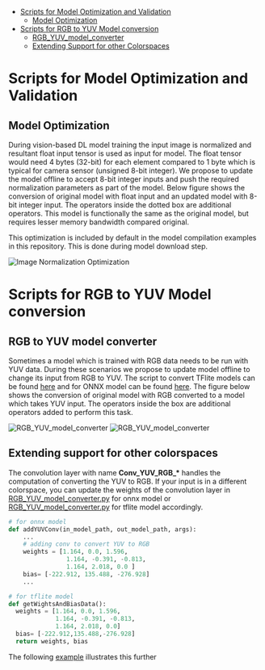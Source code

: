 - [Scripts for Model Optimization and Validation](#scripts-for-model-optimization-and-validation)
  - [Model Optimization](#model-optimization)
- [Scripts for RGB to YUV Model conversion](#scripts-for-rgb-to-yuv-model-conversion)
  - [RGB_YUV_model_converter](#rgb-to-yuv-model-converter) 
  - [Extending Support for other Colorspaces](#extending-support-for-other-colorspaces)

# Scripts for Model Optimization and Validation

## Model Optimization

During vision-based DL model training the input image is normalized and resultant float input tensor is used as input for model. The float tensor would need 4 bytes (32-bit) for each element compared to 1 byte which is typical for camera sensor (unsigned 8-bit integer).  We propose to update the model offline to accept 8-bit integer inputs and push the required normalization parameters as part of the model. Below figure shows the conversion of original model with float input and an updated model with 8-bit integer input. The operators inside the dotted box are additional operators. This model is functionally the same as the original model, but requires lesser memory bandwidth compared original.

This optimization is included by default in the model compilation examples in this repository. This is done during model download step.

![Image Normalization Optimization](../docs/images/tidl_model_opt.png)

# Scripts for RGB to YUV Model conversion

## RGB to YUV model converter

Sometimes a model which is trained with RGB data needs to be run with YUV data. During these scenarios we propose to update model offline to change its input from RGB to YUV. The script to convert TFlite models can be found [here](osrt-model-tools/osrt_model_tools/tflite_tools/RGB_YUV_model_converter.py) and for ONNX model can be found [here](osrt-model-tools/osrt_model_tools/onnx_tools/tidl_onnx_model_utils/RGB_YUV_model_converter.py). The figure below shows the conversion of original model with RGB converted to a model which takes YUV input. The operators inside the box are additional operators added to perform this task. 

![RGB_YUV_model_converter](../docs/images/converted_mobilenet.png) 
![RGB_YUV_model_converter](../docs/images/Resnet_YUV420SP.png)

## Extending support for other colorspaces

The convolution layer with name **Conv_YUV_RGB_\*** handles the computation of converting the YUV to RGB. If your input is in a different colorspace, you can update the weights of the convolution layer in [RGB_YUV_model_converter.py](../osrt-model-tools/osrt_model_tools/onnx_tools/tidl_onnx_model_utils/RGB_YUV_model_converter.py) for onnx model or [ RGB_YUV_model_converter.py](../osrt-model-tools/osrt_model_tools/tflite_tools/RGB_YUV_model_converter.py) for tflite model accordingly.

```python
# for onnx model
def addYUVConv(in_model_path, out_model_path, args):
    ...
    # adding conv to convert YUV to RGB
    weights = [1.164, 0.0, 1.596,
                1.164, -0.391, -0.813,
                1.164, 2.018, 0.0 ]
    bias= [-222.912, 135.488, -276.928]
    ...
```

```python
# for tflite model
def getWightsAndBiasData(): 
  weights = [1.164, 0.0, 1.596,
             1.164, -0.391, -0.813,
             1.164, 2.018, 0.0]
  bias= [-222.912,135.488,-276.928]
  return weights, bias
```
The following [example](../examples/osrt_python/advanced_examples/RGB_YUV_model_conversion/README.md) illustrates this further